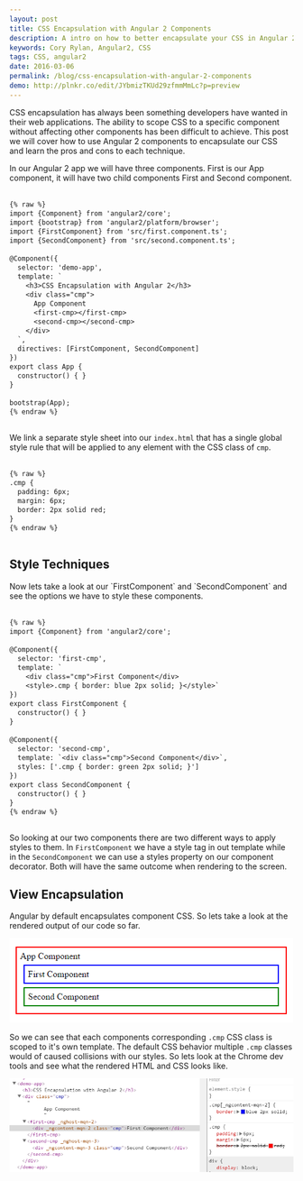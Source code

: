 ```yaml
---
layout: post
title: CSS Encapsulation with Angular 2 Components
description: A intro on how to better encapsulate your CSS in Angular 2 components. Also learn the different encapsulation techniques and CSS best practices.
keywords: Cory Rylan, Angular2, CSS
tags: CSS, angular2
date: 2016-03-06
permalink: /blog/css-encapsulation-with-angular-2-components
demo: http://plnkr.co/edit/JYbmizTKUd29zfmmMmLc?p=preview
---
```


CSS encapsulation has always been something developers have wanted in their web applications. The ability to scope CSS to a specific component without affecting other components 
has been difficult to achieve. This post we will cover how to use Angular 2 components to encapsulate our CSS and learn the pros and cons to each technique.

In our Angular 2 app we will have three components. First is our App component, it will have two child components First and Second component.


<pre class="language-javascript">
<code>
{% raw %}
import {Component} from 'angular2/core';
import {bootstrap} from 'angular2/platform/browser';
import {FirstComponent} from 'src/first.component.ts';
import {SecondComponent} from 'src/second.component.ts';

@Component({
  selector: 'demo-app',
  template: `
    &lt;h3&gt;CSS Encapsulation with Angular 2&lt;/h3&gt;
    &lt;div class=&quot;cmp&quot;&gt;
      App Component
      &lt;first-cmp&gt;&lt;/first-cmp&gt;
      &lt;second-cmp&gt;&lt;/second-cmp&gt;
    &lt;/div&gt;
  `,
  directives: [FirstComponent, SecondComponent]
})
export class App {
  constructor() { }
}

bootstrap(App);
{% endraw %}
</code>
</pre>

We link a separate style sheet into our `index.html` that has a  single global style rule that will be applied to any element with the CSS class of `cmp`.


<pre class="language-css">
<code>
{% raw %}
.cmp {
  padding: 6px;
  margin: 6px;
  border: 2px solid red;
}
{% endraw %}
</code>
</pre>


<h2>Style Techniques</h2>
Now lets take a look at our `FirstComponent` and `SecondComponent` and see the options we have to style these components.

<pre class="language-javascript">
<code>
{% raw %}
import {Component} from 'angular2/core';

@Component({
  selector: 'first-cmp',
  template: `
    &lt;div class=&quot;cmp&quot;&gt;First Component&lt;/div&gt;
    &lt;style&gt;.cmp { border: blue 2px solid; }&lt;/style&gt;`
})
export class FirstComponent {
  constructor() { }
}

@Component({
  selector: 'second-cmp',
  template: `&lt;div class=&quot;cmp&quot;&gt;Second Component&lt;/div&gt;`,
  styles: ['.cmp { border: green 2px solid; }']
})
export class SecondComponent {
  constructor() { }
}
{% endraw %}
</code>
</pre>

So looking at our two components there are two different ways to apply styles to them. In `FirstComponent` we have a style tag in out template while in the `SecondComponent` we
can use a styles property on our component decorator. Both will have the same outcome when rendering to the screen. 

<h2>View Encapsulation</h2>
Angular by default encapsulates component CSS. So lets take a look at the rendered output of our code so far.

<img src="/assets/images/posts/2016-03-06-css-encapsulation-with-angular-2-components/rendered-output.png" 
    alt="Rendered output of Angular 2 CSS encapsulation" 
    class="float-center full-width col-6--max" />
    
So we can see that each components corresponding `.cmp` CSS class is scoped to it's own template. The default CSS behavior multiple `.cmp` classes would of caused collisions
with our styles. So lets look at the Chrome dev tools and see what the rendered HTML and CSS looks like.

<img src="/assets/images/posts/2016-03-06-css-encapsulation-with-angular-2-components/rendered-html.png" 
    alt="Rendered output of Angular 2 CSS encapsulation" 
    class="float-center full-width col-8--max" />